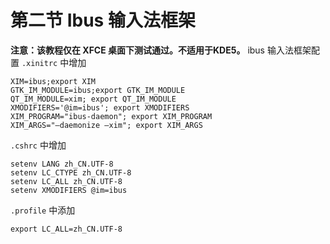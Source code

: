 # 第二节 Ibus 输入法框架

**注意：该教程仅在 XFCE 桌面下测试通过。不适用于KDE5。**
ibus 输入法框架配置 `.xinitrc` 中增加

```
XIM=ibus;export XIM
GTK_IM_MODULE=ibus;export GTK_IM_MODULE
QT_IM_MODULE=xim; export QT_IM_MODULE
XMODIFIERS='@im=ibus'; export XMODIFIERS
XIM_PROGRAM="ibus-daemon"; export XIM_PROGRAM
XIM_ARGS="–daemonize –xim"; export XIM_ARGS
```

`.cshrc` 中增加

```
setenv LANG zh_CN.UTF-8
setenv LC_CTYPE zh_CN.UTF-8
setenv LC_ALL zh_CN.UTF-8
setenv XMODIFIERS @im=ibus
```

`.profile` 中添加

```
export LC_ALL=zh_CN.UTF-8
```
